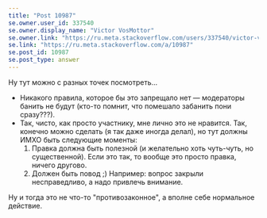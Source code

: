 ```yaml
---
title: "Post 10987"
se.owner.user_id: 337540
se.owner.display_name: "Victor VosMottor"
se.owner.link: "https://ru.meta.stackoverflow.com/users/337540/victor-vosmottor"
se.link: "https://ru.meta.stackoverflow.com/a/10987"
se.post_id: 10987
se.post_type: answer
---
```

<p>Ну тут можно с разных точек посмотреть...</p>
<ul>
<li>Никакого правила, которое бы это запрещало нет — модераторы банить не будут (кто-то помнит, что помешало забанить пони сразу???).</li>
<li>Так, чисто, как просто участнику,  мне лично это не нравится. Так, конечно можно сделать (я так даже иногда делал), но тут должны ИМХО быть следующие моменты:
<ol>
<li>Правка должна быть полезной (и желательно хоть чуть-чуть, но существенной). Если это так, то вообще это просто правка, ничего другово.</li>
<li>Должен быть повод ;) Например: вопрос закрыли несправедливо, а надо привлечь внимание.</li>
</ol>
</li>
</ul>
<p>Ну и тогда это не что-то &quot;противозаконное&quot;, а вполне себе нормальное действие.</p>
